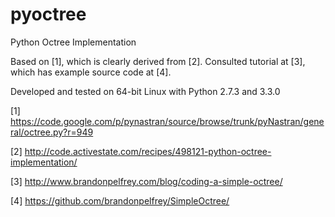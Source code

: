 pyoctree
========

Python Octree Implementation

Based on [1], which is clearly derived from [2]. Consulted tutorial at [3],
which has example source code at [4].

Developed and tested on 64-bit Linux with Python 2.7.3 and 3.3.0

[1] https://code.google.com/p/pynastran/source/browse/trunk/pyNastran/general/octree.py?r=949

[2] http://code.activestate.com/recipes/498121-python-octree-implementation/

[3] http://www.brandonpelfrey.com/blog/coding-a-simple-octree/

[4] https://github.com/brandonpelfrey/SimpleOctree/
